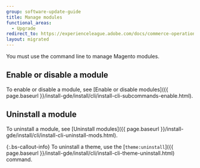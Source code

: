 ```yaml
---
group: software-update-guide
title: Manage modules
functional_areas:
  - Upgrade
redirect_to: https://experienceleague.adobe.com/docs/commerce-operations/upgrade-guide/modules/manage.html
layout: migrated
---
```


You must use the command line to manage Magento modules.

## Enable or disable a module

To enable or disable a module, see [Enable or disable modules]({{ page.baseurl }}/install-gde/install/cli/install-cli-subcommands-enable.html).

## Uninstall a module

To uninstall a module, see [Uninstall modules]({{ page.baseurl }}/install-gde/install/cli/install-cli-uninstall-mods.html).

{:.bs-callout-info}
To uninstall a theme, use the [`theme:uninstall`]({{ page.baseurl }}/install-gde/install/cli/install-cli-theme-uninstall.html) command.
